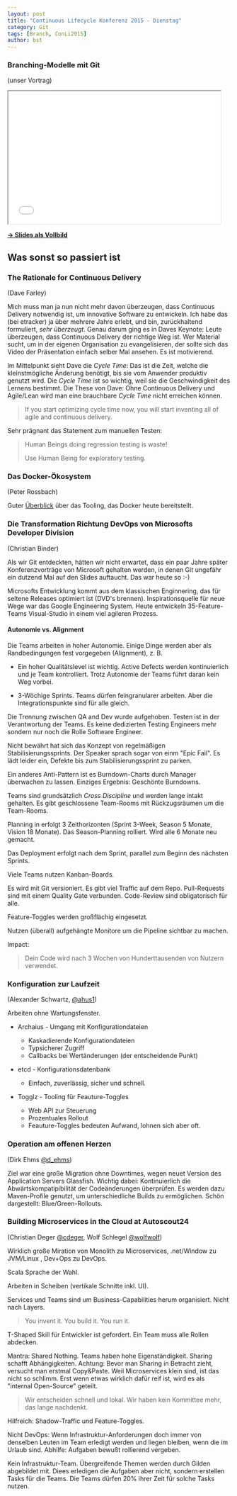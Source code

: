 ```yaml
---
layout: post
title: "Continuous Lifecycle Konferenz 2015 - Dienstag"
category: Git
tags: [Branch, ConLi2015]
author: bst
---
```


### Branching-Modelle mit Git

(unser Vortrag)

<iframe src="/slides/branch-modelle-mit-git/" width="480" height="300" name="Slides embedded">
  [**Branch-Modelle mit Git**](/slides/branch-modelle-mit-git/)
</iframe>

[**-> Slides als Vollbild**](/slides/branch-modelle-mit-git/)

## Was sonst so passiert ist

### The Rationale for Continuous Delivery

(Dave Farley)

Mich muss man ja nun nicht mehr davon überzeugen, dass Continuous Delivery notwendig ist, um innovative Software zu entwickeln. Ich habe das (bei etracker) ja über mehrere Jahre erlebt, und bin, zurückhaltend formuliert, *sehr überzeugt*. Genau darum ging es in Daves Keynote: Leute überzeugen, dass Continuous Delivery der richtige Weg ist. Wer Material sucht, um in der eigenen Organisation zu evangelisieren, der sollte sich das Video der Präsentation einfach selber Mal ansehen. Es ist motivierend.

Im Mittelpunkt sieht Dave die *Cycle Time*: Das ist die Zeit, welche die kleinstmögliche Änderung benötigt, bis sie vom Anwender produktiv genutzt wird. Die *Cycle Time* ist so wichtig, weil sie die Geschwindigkeit des Lernens bestimmt. Die These von Dave: Ohne Continuous Delivery und Agile/Lean wird man eine brauchbare *Cycle Time* nicht erreichen können.

> If you start optimizing cycle time now, you will start inventing all of agile and continuous delivery.

Sehr prägnant das Statement zum manuellen Testen:

> Human Beings doing regression testing is waste!
>
> Use Human Being for exploratory testing.

<!--

Bild über Example Continuous Delivery Process ist nützlich.

Have you used Amazon recently? Which version did you use? Amazon releases every 11.6 Seconds.

Wieviel unserer Zeit verbringen wir eigentlich mit % Innovation?

-->


### Das Docker-Ökosystem

(Peter Rossbach)

Guter [Überblick](http://continuouslifecycle.de/2015/material/Rossbach/Rossbach_DockerOrchestration.pdf) über das Tooling, das Docker heute bereitstellt.


### Die Transformation Richtung DevOps von Microsofts Developer Division

(Christian Binder)

Als wir Git entdeckten, hätten wir nicht erwartet, dass ein paar Jahre später Konferenzvorträge von Microsoft gehalten werden, in denen Git ungefähr ein dutzend Mal auf den Slides auftaucht. Das war heute so :-)

Microsofts Entwicklung kommt aus dem klassischen Enginnering, das für seltene Releases optimiert ist (DVD's brennen). Inspirationsquelle für neue Wege war das Google Engineering System. Heute entwickeln 35-Feature-Teams Visual-Studio in einem viel agileren Prozess.

#### Autonomie vs. Alignment

Die Teams arbeiten in hoher Autonomie. Einige Dinge werden aber als Randbedingungen fest vorgegeben (Alignment), z. B.

 * Ein hoher Qualitätslevel ist wichtig. Active Defects werden kontinuierlich und je Team kontrolliert. Trotz Autonomie der Teams führt daran kein Weg vorbei.

 * 3-Wöchige Sprints. Teams dürfen feingranularer arbeiten. Aber die Integrationspunkte sind für alle gleich.

Die Trennung zwischen QA and Dev wurde aufgehoben. Testen ist in der Verantwortung der Teams. Es keine dedizierten Testing Engineers mehr sondern nur noch die Rolle Software Engineer.

Nicht bewährt hat sich das Konzept von regelmäßigen Stabilisierungssprints. Der Speaker sprach sogar von einm "Epic Fail". Es lädt leider ein, Defekte bis zum Stabilisierungssprint zu parken.

Ein anderes Anti-Pattern ist es Burndown-Charts durch Manager überwachen zu lassen. Einziges Ergebnis: Geschönte Burndowns.

Teams sind grundsätzlich *Cross Discipline* und werden lange intakt gehalten. Es gibt geschlossene Team-Rooms mit Rückzugsräumen um die Team-Rooms.

Planning in erfolgt 3 Zeithorizonten (Sprint 3-Week, Season 5 Monate, Vision 18 Monate). Das Season-Planning rolliert. Wird alle 6 Monate neu gemacht.

Das Deployment erfolgt nach dem Sprint, parallel zum Beginn des nächsten Sprints.

Viele Teams nutzen Kanban-Boards.

Es wird mit Git versioniert. Es gibt viel Traffic auf dem Repo. Pull-Requests sind mit einem Quality Gate verbunden. Code-Review sind obligatorisch für alle.

Feature-Toggles werden großflächig eingesetzt.

Nutzen (überall) aufgehängte Monitore um die Pipeline sichtbar zu machen.

Impact:

> Dein Code wird nach 3 Wochen von Hunderttausenden von Nutzern verwendet.

### Konfiguration zur Laufzeit

(Alexander Schwartz, [@ahus1](https://twitter.com/ahus1de))

Arbeiten ohne Wartungsfenster.

 * Archaius - Umgang mit Konfigurationdateien
   - Kaskadierende Konfigurationdateien
   - Typsicherer Zugriff
   - Callbacks bei Wertänderungen (der entscheidende Punkt)

 * etcd - Konfigurationsdatenbank
   - Einfach, zuverlässig, sicher und schnell.

 * Togglz - Tooling für Feauture-Toggles
   - Web API zur Steuerung
   - Prozentuales Rollout
   - Feauture-Toggles bedeuten Aufwand, lohnen sich aber oft.

### Operation am offenen Herzen

(Dirk Ehms [@d_ehms](https://twitter.com/d_ehms))

Ziel war eine große Migration ohne Downtimes, wegen neuet Version des Application Servers Glassfish. Wichtig dabei: Kontinuierlich die Abwärtskompatipibilität der Codeänderungen überprüfen. Es werden dazu Maven-Profile genutzt, um unterschiedliche Builds zu ermöglichen. Schön dargestellt: Blue/Green-Rollouts.


### Building Microservices in the Cloud at Autoscout24

(Christian Deger [@cdeger](https://twitter.com/cdeger), Wolf Schlegel [@wolfwolf](https://twitter.com/wolfwolf))

Wirklich große Miration von Monolith zu Microservices, .net/Window zu JVM/Linux
, Dev+Ops zu DevOps.

Scala Sprache der Wahl.

Arbeiten in Scheiben (vertikale Schnitte inkl. UI).

Services und Teams sind um Business-Capabilities herum organisiert. Nicht nach Layers.

> You invent it. You build it. You run it.

T-Shaped Skill für Entwickler ist gefordert. Ein Team muss alle Rollen abdecken.

Mantra: Shared Nothing. Teams haben hohe Eigenständigkeit. Sharing schafft Abhängigkeiten. Achtung: Bevor man Sharing in Betracht zieht, versucht man erstmal Copy&Paste. Weil Microservices klein sind, ist das nicht so schlimm. Erst wenn etwas wirklich dafür reif ist, wird es als "internal Open-Source" geteilt.

> Wir entscheiden schnell und lokal.
> Wir haben kein Kommittee mehr, das lange nachdenkt.

Hilfreich: Shadow-Traffic und Feature-Toggles.

Nicht DevOps: Wenn Infrastruktur-Anforderungen doch immer von denselben Leuten im Team erledigt werden und liegen bleiben, wenn die im Urlaub sind. Abhilfe: Aufgaben bewußt rollierend vergeben.

Kein Infrastruktur-Team. Übergreifende Themen werden durch Gilden abgebildet mit. Diees erledigen die Aufgaben aber nicht, sondern erstellen Tasks für die Teams. Die Teams dürfen 20% ihrer Zeit für solche Tasks nutzen.

<!--

Noch ein guter Vortrag: "Building Microservices in the Cloud at Autoscout24" #ConLi2015. Meine Notizen dazu: http://kapitel26.github.io/git/2015/11/09/continuous-lifecycle-2015/

-->
